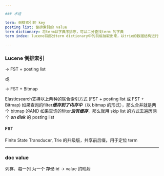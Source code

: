 ```yaml
---

### 术语

term: 倒排索引的 key
posting list: 倒排索引的 value
term dictionary: 将term以字典序排序，可以二分查找term 的字典
term index: lucene将部分term dictionary中的前缀抽取出来，以trie的数据结构进行组织并存储在内存中，这就是term index

---
```


### Lucene 倒排索引

-> FST + posting list

或

-> FST + Bitmap

Elasticsearch支持以上两种的联合索引方式 (FST + posting list 或 FST + Bitmap)
如果查询的filter***缓存到了内存中***（以 bitmap 的形式），那么合并就是两个 bitmap 的AND
如果查询的filter***没有缓存***，那么就用 skip list 的方式去遍历两个 ***on disk*** 的 posting list

#### FST

Finite State Transducer, Trie 的升级版，共享前后缀，用于定位 term

---

### doc value

列存，每一列 为一个 存储 id -> value 的映射
